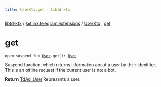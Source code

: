 ```yaml
---
title: UserKtx.get - libtd-ktx
---
```


[libtd-ktx](../../index.html) / [kotlinx.telegram.extensions](../index.html) / [UserKtx](index.html) / [get](./get.html)

# get

`open suspend fun `[`User`](https://tdlibx.github.io/td/docs/org/drinkless/td/libcore/telegram/TdApi/User.html)`.get(): `[`User`](https://tdlibx.github.io/td/docs/org/drinkless/td/libcore/telegram/TdApi/User.html)

Suspend function, which returns information about a user by their identifier. This is an
offline request if the current user is not a bot.

**Return**
[TdApi.User](https://tdlibx.github.io/td/docs/org/drinkless/td/libcore/telegram/TdApi/User.html) Represents a user.

